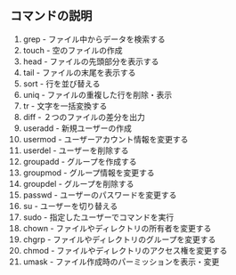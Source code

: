 ## コマンドの説明

1. grep - ファイル中からデータを検索する
1. touch - 空のファイルの作成
1. head - ファイルの先頭部分を表示する
1. tail - ファイルの末尾を表示する
1. sort - 行を並び替える
1. uniq - ファイルの重複した行を削除・表示
1. tr - 文字を一括変換する
1. diff - ２つのファイルの差分を出力
1. useradd - 新規ユーザーの作成
1. usermod - ユーザーアカウント情報を変更する
1. userdel - ユーザーを削除する
1. groupadd - グループを作成する
1. groupmod - グループ情報を変更する
1. groupdel - グループを削除する
1. passwd - ユーザーのパスワードを変更する
1. su - ユーザーを切り替える
1. sudo - 指定したユーザーでコマンドを実行
1. chown - ファイルやディレクトリの所有者を変更する
1. chgrp - ファイルやディレクトリのグループを変更する
1. chmod - ファイルやディレクトリのアクセス権を変更する
1. umask - ファイル作成時のパーミッションを表示・変更
